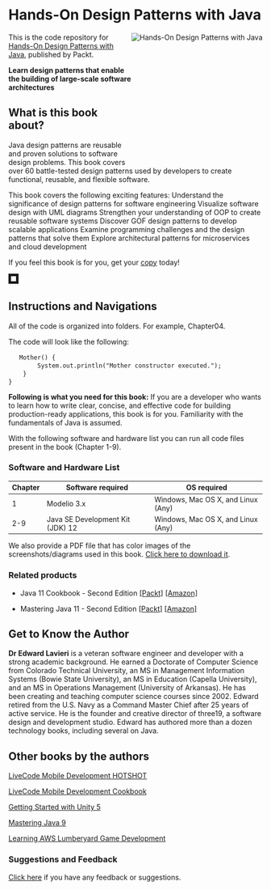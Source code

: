 # Hands-On Design Patterns with Java

<a href="https://www.packtpub.com/application-development/hands-design-patterns-java?utm_source=github&utm_medium=repository&utm_campaign=9781789809770 "><img src="https://d1ldz4te4covpm.cloudfront.net/sites/default/files/imagecache/ppv4_main_book_cover/B12575.png" alt="Hands-On Design Patterns with Java" height="256px" align="right"></a>

This is the code repository for [Hands-On Design Patterns with Java](https://www.packtpub.com/application-development/hands-design-patterns-java?utm_source=github&utm_medium=repository&utm_campaign=9781789809770 ), published by Packt.

**Learn design patterns that enable the building of large-scale software architectures**

## What is this book about?
Java design patterns are reusable and proven solutions to software design problems. This book covers over 60 battle-tested design patterns used by developers to create functional, reusable, and flexible software.

This book covers the following exciting features:
Understand the significance of design patterns for software engineering 
Visualize software design with UML diagrams 
Strengthen your understanding of OOP to create reusable software systems 
Discover GOF design patterns to develop scalable applications 
Examine programming challenges and the design patterns that solve them 
Explore architectural patterns for microservices and cloud development 

If you feel this book is for you, get your [copy](https://www.amazon.com/dp/1789809770) today!

<a href="https://www.packtpub.com/?utm_source=github&utm_medium=banner&utm_campaign=GitHubBanner"><img src="https://raw.githubusercontent.com/PacktPublishing/GitHub/master/GitHub.png" 
alt="https://www.packtpub.com/" border="5" /></a>

## Instructions and Navigations
All of the code is organized into folders. For example, Chapter04.

The code will look like the following:
```
   Mother() {
        System.out.println("Mother constructor executed.");
    }
}
```

**Following is what you need for this book:**
If you are a developer who wants to learn how to write clear, concise, and effective code for building production-ready applications, this book is for you. Familiarity with the fundamentals of Java is assumed.

With the following software and hardware list you can run all code files present in the book (Chapter 1-9).
### Software and Hardware List
| Chapter | Software required                | OS required                        |
| ------- | -------------------------------- | ---------------------------------- |
| 1       | Modelio 3.x                      | Windows, Mac OS X, and Linux (Any) |
| 2-9     | Java SE Development Kit (JDK) 12 | Windows, Mac OS X, and Linux (Any) |


We also provide a PDF file that has color images of the screenshots/diagrams used in this book. [Click here to download it](https://www.packtpub.com/sites/default/files/downloads/9781789809770_ColorImages.pdf).

### Related products
* Java 11 Cookbook - Second Edition [[Packt]](https://www.packtpub.com/application-development/java-11-cookbook-second-edition?utm_source=github&utm_medium=repository&utm_campaign=9781789132359 ) [[Amazon]](https://www.amazon.com/dp/1789132355)

* Mastering Java 11 - Second Edition [[Packt]](https://www.packtpub.com/application-development/mastering-java-11-second-edition?utm_source=github&utm_medium=repository&utm_campaign=9781789137613 ) [[Amazon]](https://www.amazon.com/dp/1789137616)



## Get to Know the Author
**Dr Edward Lavieri**
is a veteran software engineer and developer with a strong academic background. He earned a Doctorate of Computer Science from Colorado Technical University, an MS in Management Information Systems (Bowie State University), an MS in Education (Capella University), and an MS in Operations Management (University of Arkansas). He has been creating and teaching computer science courses since 2002. Edward retired from the U.S. Navy as a Command Master Chief after 25 years of active service. He is the founder and creative director of three19, a software design and development studio. Edward has authored more than a dozen technology books, including several on Java.



## Other books by the authors
[LiveCode Mobile Development HOTSHOT](https://www.packtpub.com/application-development/livecode-mobile-development-hotshot?utm_source=github&utm_medium=repository&utm_campaign=9781849697484 )

[LiveCode Mobile Development Cookbook](https://www.packtpub.com/application-development/livecode-mobile-development-cookbook?utm_source=github&utm_medium=repository&utm_campaign=9781783558827 )

[Getting Started with Unity 5](https://www.packtpub.com/game-development/getting-started-unity-5?utm_source=github&utm_medium=repository&utm_campaign=9781784398316 )

[Mastering Java 9](https://www.packtpub.com/application-development/mastering-java-9?utm_source=github&utm_medium=repository&utm_campaign=9781786468734 )

[Learning AWS Lumberyard Game Development](https://www.packtpub.com/game-development/learning-aws-lumberyard-game-development?utm_source=github&utm_medium=repository&utm_campaign=9781786460868 )

### Suggestions and Feedback
[Click here](https://docs.google.com/forms/d/e/1FAIpQLSdy7dATC6QmEL81FIUuymZ0Wy9vH1jHkvpY57OiMeKGqib_Ow/viewform) if you have any feedback or suggestions.


